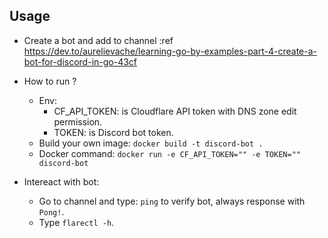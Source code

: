 ## Usage
- Create a bot and add to channel :ref https://dev.to/aurelievache/learning-go-by-examples-part-4-create-a-bot-for-discord-in-go-43cf
- How to run ? 
    + Env:
        - CF_API_TOKEN: is Cloudflare API token with DNS zone edit permission.
        - TOKEN: is Discord bot token.
    + Build your own image:
            ```docker build -t discord-bot .```
    + Docker command:
            ```docker run -e CF_API_TOKEN="" -e TOKEN="" discord-bot```

- Intereact with bot:
    + Go to channel and type: `ping` to verify bot, always response with `Pong!`.
    + Type `flarectl -h`. 